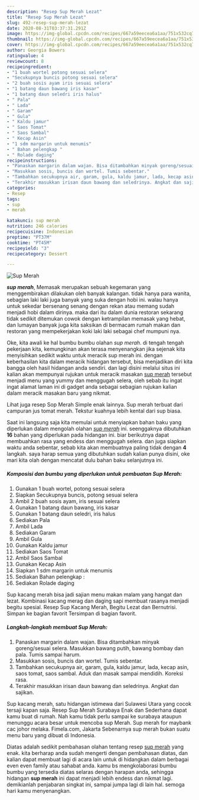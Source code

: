 ```yaml
---
description: "Resep Sup Merah Lezat"
title: "Resep Sup Merah Lezat"
slug: 492-resep-sup-merah-lezat
date: 2020-08-31T03:37:31.291Z
image: https://img-global.cpcdn.com/recipes/667a59eecea6a1aa/751x532cq70/sup-merah-foto-resep-utama.jpg
thumbnail: https://img-global.cpcdn.com/recipes/667a59eecea6a1aa/751x532cq70/sup-merah-foto-resep-utama.jpg
cover: https://img-global.cpcdn.com/recipes/667a59eecea6a1aa/751x532cq70/sup-merah-foto-resep-utama.jpg
author: Georgia Bowers
ratingvalue: 4
reviewcount: 8
recipeingredient:
- "1 buah wortel potong sesuai selera"
- "Secukupnya buncis potong sesuai selera"
- "2 buah sosis ayam iris sesuai selera"
- "1 batang daun bawang iris kasar"
- "1 batang daun seledri iris halus"
- " Pala"
- " Lada"
- " Garam"
- " Gula"
- " Kaldu jamur"
- " Saos Tomat"
- " Saos Sambal"
- " Kecap Asin"
- "1 sdm margarin untuk menumis"
- " Bahan pelengkap "
- " Rolade daging"
recipeinstructions:
- "Panaskan margarin dalam wajan. Bisa ditambahkan minyak goreng/sesuai selera. Masukkan bawang putih, bawang bombay dan pala. Tumis sampai harum."
- "Masukkan sosis, buncis dan wortel. Tumis sebentar."
- "Tambahkan secukupnya air, garam, gula, kaldu jamur, lada, kecap asin, saos tomat, saos sambal. Aduk dan masak sampai mendidih. Koreksi rasa."
- "Terakhir masukkan irisan daun bawang dan seledrinya. Angkat dan sajikan."
categories:
- Resep
tags:
- sup
- merah

katakunci: sup merah 
nutrition: 246 calories
recipecuisine: Indonesian
preptime: "PT37M"
cooktime: "PT45M"
recipeyield: "3"
recipecategory: Dessert

---
```



![Sup Merah](https://img-global.cpcdn.com/recipes/667a59eecea6a1aa/751x532cq70/sup-merah-foto-resep-utama.jpg)

<b><i>sup merah</i></b>, Memasak merupakan sebuah kegemaran yang menggembirakan dilakukan oleh banyak kalangan. tidak hanya para wanita, sebagian laki laki juga banyak yang suka dengan hobi ini. walau hanya untuk sekedar bersenang senang dengan rekan atau memang sudah menjadi hobi dalam dirinya. maka dari itu dalam dunia restoran sekarang tidak sedikit ditemukan cowok dengan ketrampilan memasak yang hebat, dan lumayan banyak juga kita saksikan di bermacam rumah makan dan restoran yang mempekerjakan koki laki laki sebagai chef mumpuni nya.

Oke, kita awali ke hal bumbu bumbu olahan <i>sup merah</i>. di tengah tengah pekerjaan kita, kemungkinan akan terasa menyenangkan jika sejenak kita menyisihkan sedikit waktu untuk meracik sup merah ini. dengan keberhasilan kita dalam meracik hidangan tersebut, bisa menjadikan diri kita bangga oleh hasil hidangan anda sendiri. dan lagi disini melalui situs ini kalian akan mempunyai rujukan untuk meracik masakan <u>sup merah</u> tersebut menjadi menu yang yummy dan menggugah selera, oleh sebab itu ingat ingat alamat laman ini di gadget anda sebagai sebagian rujukan kalian dalam meracik masakan baru yang nikmat.

Lihat juga resep Sop Merah Simple enak lainnya. Sup merah terbuat dari campuran jus tomat merah. Tekstur kuahnya lebih kental dari sup biasa.


Saat ini langsung saja kita memulai untuk menyiapkan bahan baku yang diperlukan dalam mengolah olahan <u><i>sup merah</i></u> ini. seenggaknya dibutuhkan <b>16</b> bahan yang diperlukan pada hidangan ini. biar berikutnya dapat membuahkan rasa yang endess dan menggugah selera. dan juga siapkan waktu anda sebentar, sebab kita akan membuatnya paling tidak dengan <b>4</b> langkah. saya harap semua yang dibutuhkan sudah kalian punya disini, oke mari kita olah dengan mencatat dulu bahan baku selanjutnya ini.

<!--inarticleads1-->

##### Komposisi dan bumbu yang diperlukan untuk pembuatan Sup Merah:

1. Gunakan 1 buah wortel, potong sesuai selera
1. Siapkan Secukupnya buncis, potong sesuai selera
1. Ambil 2 buah sosis ayam, iris sesuai selera
1. Gunakan 1 batang daun bawang, iris kasar
1. Gunakan 1 batang daun seledri, iris halus
1. Sediakan  Pala
1. Ambil  Lada
1. Sediakan  Garam
1. Ambil  Gula
1. Gunakan  Kaldu jamur
1. Sediakan  Saos Tomat
1. Ambil  Saos Sambal
1. Gunakan  Kecap Asin
1. Siapkan 1 sdm margarin untuk menumis
1. Sediakan  Bahan pelengkap :
1. Sediakan  Rolade daging


Sup kacang merah bisa jadi sajian menu makan malam yang hangat dan lezat. Kombinasi kacang merag dan daging sapi membuat rasanya menjadi begitu spesial. Resep Sup Kacang Merah, Begitu Lezat dan Bernutrisi. Simpan ke bagian favorit Tersimpan di bagian favorit. 

<!--inarticleads2-->

##### Langkah-langkah membuat Sup Merah:

1. Panaskan margarin dalam wajan. Bisa ditambahkan minyak goreng/sesuai selera. Masukkan bawang putih, bawang bombay dan pala. Tumis sampai harum.
1. Masukkan sosis, buncis dan wortel. Tumis sebentar.
1. Tambahkan secukupnya air, garam, gula, kaldu jamur, lada, kecap asin, saos tomat, saos sambal. Aduk dan masak sampai mendidih. Koreksi rasa.
1. Terakhir masukkan irisan daun bawang dan seledrinya. Angkat dan sajikan.


Sup kacang merah, satu hidangan istimewa dari Sulawesi Utara yang cocok tersaji kapan saja. Resep Sup Merah Surabaya Enak dan Sederhana dapat kamu buat di rumah. Nah kamu tidak perlu sampai ke surabaya ataupun menunggu acara besar untuk mencoba sup Merah. Sup merah for maybank cac johor melaka. Fimela.com, Jakarta Sebenarnya sup merah bukan suatu menu baru yang dibuat di Indonesia. 

Diatas adalah sedikit pembahasan olahan tentang resep <u>sup merah</u> yang enak. kita berharap anda sudah mengerti dengan pembahasan diatas, dan kalian dapat membuat lagi di acara lain untuk di hidangkan dalam berbagai even even family atau sahabat anda. kamu bs mengkolaborasi bumbu bumbu yang tersedia diatas selaras dengan harapan anda, sehingga hidangan <b>sup merah</b> ini dapat menjadi lebih endess dan nikmat lagi. demikianlah penjabaran singkat ini, sampai jumpa lagi di lain hal. semoga hari kamu menyenangkan.
